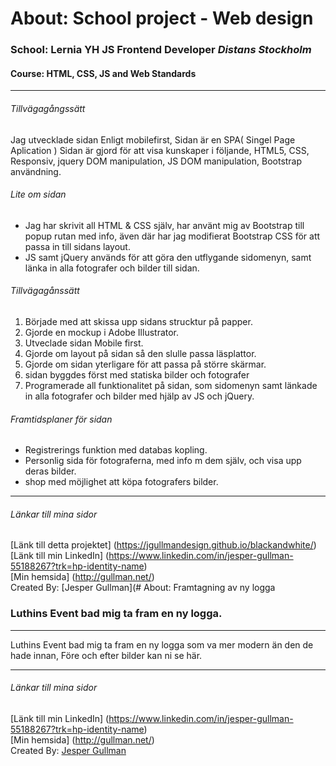 # About: School project - Web design

### School: Lernia YH JS Frontend Developer *Distans Stockholm*
#### Course: HTML, CSS, JS and Web Standards
***
###### Tillvägagångssätt
Jag utvecklade sidan Enligt mobilefirst, Sidan är en SPA( Singel Page Aplication )
Sidan är gjord för att visa kunskaper i följande, HTML5, CSS, Responsiv, jquery DOM manipulation,
JS DOM manipulation, Bootstrap användning.

###### Lite om sidan
* Jag har skrivit all HTML & CSS själv, har använt mig av Bootstrap till popup rutan med info, även där har jag modifierat Bootstrap CSS för att passa in till sidans layout.
* JS samt jQuery används för att göra den utflygande sidomenyn, samt länka in alla fotografer och bilder till sidan.

###### Tillvägagånssätt
1. Började med att skissa upp sidans strucktur på papper.
2. Gjorde en mockup i Adobe Illustrator.
3. Utveclade sidan Mobile first.
4. Gjorde om layout på sidan så den slulle passa läsplattor.
5. Gjorde om sidan yterligare för att passa på större skärmar.
6. sidan byggdes först med statiska bilder och fotografer
7. Programerade all funktionalitet på sidan, som sidomenyn samt länkade in alla fotografer och bilder med hjälp av JS och jQuery.

###### Framtidsplaner för sidan
* Registrerings funktion med databas kopling.
* Personlig sida för fotograferna, med info m dem själv, och visa upp deras bilder.
* shop med möjlighet att köpa fotografers bilder.

***

###### Länkar till mina sidor
[Länk till detta projektet] (https://jgullmandesign.github.io/blackandwhite/) <br>
[Länk till min LinkedIn] (https://www.linkedin.com/in/jesper-gullman-55188267?trk=hp-identity-name) <br>
[Min hemsida] (http://gullman.net/) <br>
Created By: [Jesper Gullman](# About: Framtagning av ny logga

### Luthins Event bad mig ta fram en ny logga.

***
Luthins Event bad mig ta fram en ny logga som va mer modern än den de hade innan,
Före och efter bilder kan ni se här.

***

###### Länkar till mina sidor
[Länk till min LinkedIn] (https://www.linkedin.com/in/jesper-gullman-55188267?trk=hp-identity-name) <br>
[Min hemsida] (http://gullman.net/) <br>
Created By: [Jesper Gullman](https://github.com/jgullmandesign)

